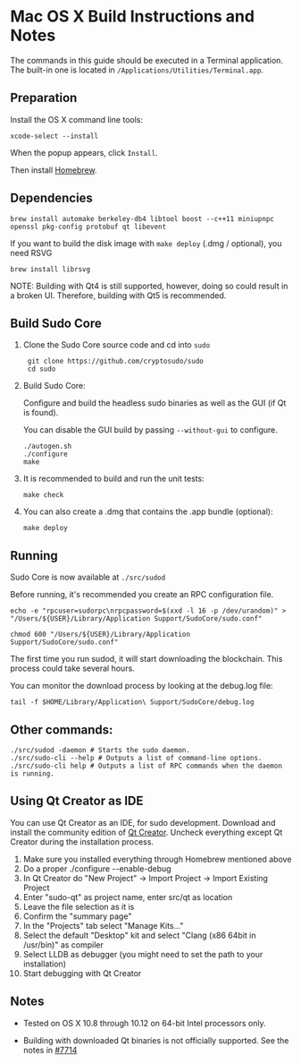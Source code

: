 Mac OS X Build Instructions and Notes
====================================
The commands in this guide should be executed in a Terminal application.
The built-in one is located in `/Applications/Utilities/Terminal.app`.

Preparation
-----------
Install the OS X command line tools:

`xcode-select --install`

When the popup appears, click `Install`.

Then install [Homebrew](https://brew.sh).

Dependencies
----------------------

    brew install automake berkeley-db4 libtool boost --c++11 miniupnpc openssl pkg-config protobuf qt libevent

If you want to build the disk image with `make deploy` (.dmg / optional), you need RSVG

    brew install librsvg

NOTE: Building with Qt4 is still supported, however, doing so could result in a broken UI. Therefore, building with Qt5 is recommended.

Build Sudo Core
------------------------

1. Clone the Sudo Core source code and cd into `sudo`

        git clone https://github.com/cryptosudo/sudo
        cd sudo

2.  Build Sudo Core:

    Configure and build the headless sudo binaries as well as the GUI (if Qt is found).

    You can disable the GUI build by passing `--without-gui` to configure.

        ./autogen.sh
        ./configure
        make

3.  It is recommended to build and run the unit tests:

        make check

4.  You can also create a .dmg that contains the .app bundle (optional):

        make deploy

Running
-------

Sudo Core is now available at `./src/sudod`

Before running, it's recommended you create an RPC configuration file.

    echo -e "rpcuser=sudorpc\nrpcpassword=$(xxd -l 16 -p /dev/urandom)" > "/Users/${USER}/Library/Application Support/SudoCore/sudo.conf"

    chmod 600 "/Users/${USER}/Library/Application Support/SudoCore/sudo.conf"

The first time you run sudod, it will start downloading the blockchain. This process could take several hours.

You can monitor the download process by looking at the debug.log file:

    tail -f $HOME/Library/Application\ Support/SudoCore/debug.log

Other commands:
-------

    ./src/sudod -daemon # Starts the sudo daemon.
    ./src/sudo-cli --help # Outputs a list of command-line options.
    ./src/sudo-cli help # Outputs a list of RPC commands when the daemon is running.

Using Qt Creator as IDE
------------------------
You can use Qt Creator as an IDE, for sudo development.
Download and install the community edition of [Qt Creator](https://www.qt.io/download/).
Uncheck everything except Qt Creator during the installation process.

1. Make sure you installed everything through Homebrew mentioned above
2. Do a proper ./configure --enable-debug
3. In Qt Creator do "New Project" -> Import Project -> Import Existing Project
4. Enter "sudo-qt" as project name, enter src/qt as location
5. Leave the file selection as it is
6. Confirm the "summary page"
7. In the "Projects" tab select "Manage Kits..."
8. Select the default "Desktop" kit and select "Clang (x86 64bit in /usr/bin)" as compiler
9. Select LLDB as debugger (you might need to set the path to your installation)
10. Start debugging with Qt Creator

Notes
-----

* Tested on OS X 10.8 through 10.12 on 64-bit Intel processors only.

* Building with downloaded Qt binaries is not officially supported. See the notes in [#7714](https://github.com/bitcoin/bitcoin/issues/7714)

